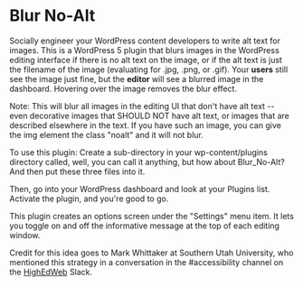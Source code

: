 # Blur No-Alt

Socially engineer your WordPress content developers to write alt text for images. This is a WordPress 5 plugin that blurs images in the WordPress editing interface if there is no alt text on the image, or if the alt text is just the filename of the image (evaluating for .jpg, .png, or .gif). Your **users** still see the image just fine, but the **editor** will see a blurred image in the dashboard. Hovering over the image removes the blur effect.

Note: This will blur all images in the editing UI that don't have alt text -- even decorative images that SHOULD NOT have alt text, or images that are described elsewhere in the text. If you have such an image, you can give the img element the class "noalt" and it will not blur.

To use this plugin: Create a sub-directory in your wp-content/plugins directory called, well, you can call it anything, but how about Blur_No-Alt? And then put these three files into it. 

Then, go into your WordPress dashboard and look at your Plugins list. Activate the plugin, and you're good to go.

This plugin creates an options screen under the "Settings" menu item. It lets you toggle on and off the informative message at the top of each editing window.

Credit for this idea goes to Mark Whittaker at Southern Utah University, who mentioned this strategy in a conversation in the #accessibility channel on the [HighEdWeb](https://www.highedweb.org/) Slack.

